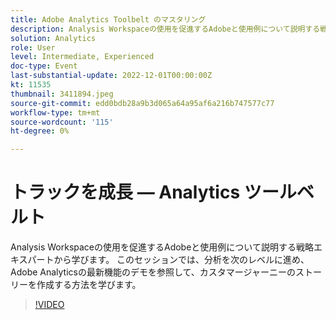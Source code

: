 ```yaml
---
title: Adobe Analytics Toolbelt のマスタリング
description: Analysis Workspaceの使用を促進するAdobeと使用例について説明する戦略エキスパートから学びます。 このセッションでは、分析を次のレベルに進め、Adobe Analyticsの最新機能のデモを参照して、カスタマージャーニーのストーリーを作成する方法を学びます。
solution: Analytics
role: User
level: Intermediate, Experienced
doc-type: Event
last-substantial-update: 2022-12-01T00:00:00Z
kt: 11535
thumbnail: 3411894.jpeg
source-git-commit: edd0bdb28a9b3d065a64a95af6a216b747577c77
workflow-type: tm+mt
source-wordcount: '115'
ht-degree: 0%

---
```


# トラックを成長 — Analytics ツールベルト

Analysis Workspaceの使用を促進するAdobeと使用例について説明する戦略エキスパートから学びます。 このセッションでは、分析を次のレベルに進め、Adobe Analyticsの最新機能のデモを参照して、カスタマージャーニーのストーリーを作成する方法を学びます。

>[!VIDEO](https://video.tv.adobe.com/v/3411894/?quality=12&learn=on)
